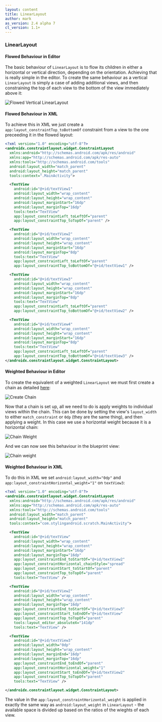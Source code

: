 ```yaml
---
layout: content
title: LinearLayout
author: mark
as_version: 2.4 alpha 7
cl_version: 1.1+
---
```


### LinearLayout

#### Flowed Behaviour in Editor
The basic behaviour of `LinearLayout` is to flow its children in either a horizontal or vertical direction, depending on the orientation. Achieving that is really simple in the editor. To create the same behaviour as a vertical `LinearLayout` is simply a case of adding additional views, and then constraining the top of each view to the bottom of the view immediately above it:

![Flowed Vertical `LinearLayout`](../assets/images/layouts/linear_layout_flowed.gif)

#### Flowed Behaviour in XML

To achieve this in XML we just create a `app:layout_constraintTop_toBottomOf` constraint from a view to the one preceeding it in the flowed layout:

```xml
<?xml version="1.0" encoding="utf-8"?>
<androidx.constraintlayout.widget.ConstraintLayout 
  xmlns:android="http://schemas.android.com/apk/res/android"
  xmlns:app="http://schemas.android.com/apk/res-auto"
  xmlns:tools="http://schemas.android.com/tools"
  android:layout_width="match_parent"
  android:layout_height="match_parent"
  tools:context=".MainActivity">

  <TextView
    android:id="@+id/textView1"
    android:layout_width="wrap_content"
    android:layout_height="wrap_content"
    android:layout_marginStart="16dp"
    android:layout_marginTop="16dp"
    tools:text="TextView"
    app:layout_constraintLeft_toLeftOf="parent"
    app:layout_constraintTop_toTopOf="parent" />

  <TextView
    android:id="@+id/textView2"
    android:layout_width="wrap_content"
    android:layout_height="wrap_content"
    android:layout_marginStart="16dp"
    android:layout_marginTop="8dp"
    tools:text="TextView"
    app:layout_constraintLeft_toLeftOf="parent"
    app:layout_constraintTop_toBottomOf="@+id/textView1" />

  <TextView
    android:id="@+id/textView3"
    android:layout_width="wrap_content"
    android:layout_height="wrap_content"
    android:layout_marginStart="16dp"
    android:layout_marginTop="8dp"
    tools:text="TextView"
    app:layout_constraintLeft_toLeftOf="parent"
    app:layout_constraintTop_toBottomOf="@+id/textView2" />

  <TextView
    android:id="@+id/textView4"
    android:layout_width="wrap_content"
    android:layout_height="wrap_content"
    android:layout_marginStart="16dp"
    android:layout_marginTop="8dp"
    tools:text="TextView"
    app:layout_constraintLeft_toLeftOf="parent"
    app:layout_constraintTop_toBottomOf="@+id/textView3" />
</androidx.constraintlayout.widget.ConstraintLayout>
```

#### Weighted Behaviour in Editor

To create the equivalent of a weighted `LinearLayout` we must first create a chain as detailed [here](../basics/create_chains.md):

![Create Chain](../assets/images/basics/chains_create.gif)

Now that a chain is set up, all we need to do is apply weights to individual views within the chain. This can be done by setting the view's `layout_width` to either `match_constraint` or `0dp` (they are the same thing), and then applying a weight. In this case we use a horizontal weight because it is a horizontal chain:

![Chain Weight](../assets/images/basics/chains_weight_properties.png)

And we can now see this behaviour in the blueprint view:

![Chain weight](../assets/images/basics/chains_weight.png)

#### Weighted Behaviour in XML

To do this in XML we set `android:layout_width="0dp"` and `app:layout_constraintHorizontal_weight="1"` on `textView3`:

```xml
<?xml version="1.0" encoding="utf-8"?>
<androidx.constraintlayout.widget.ConstraintLayout
  xmlns:android="http://schemas.android.com/apk/res/android"
  xmlns:app="http://schemas.android.com/apk/res-auto"
  xmlns:tools="http://schemas.android.com/tools"
  android:layout_width="match_parent"
  android:layout_height="match_parent"
  tools:context="com.stylingandroid.scratch.MainActivity">

  <TextView
    android:id="@+id/textView"
    android:layout_width="wrap_content"
    android:layout_height="wrap_content"
    android:layout_marginStart="16dp"
    android:layout_marginTop="16dp"
    app:layout_constraintEnd_toStartOf="@+id/textView2"
    app:layout_constraintHorizontal_chainStyle="spread"
    app:layout_constraintStart_toStartOf="parent"
    app:layout_constraintTop_toTopOf="parent"
    tools:text="TextView" />

  <TextView
    android:id="@+id/textView2"
    android:layout_width="wrap_content"
    android:layout_height="wrap_content"
    android:layout_marginTop="16dp"
    app:layout_constraintEnd_toStartOf="@+id/textView3"
    app:layout_constraintStart_toEndOf="@+id/textView"
    app:layout_constraintTop_toTopOf="parent"
    tools:layout_editor_absoluteX="141dp"
    tools:text="TextView" />

  <TextView
    android:id="@+id/textView3"
    android:layout_width="0dp"
    android:layout_height="wrap_content"
    android:layout_marginEnd="16dp"
    android:layout_marginTop="16dp"
    app:layout_constraintEnd_toEndOf="parent"
    app:layout_constraintHorizontal_weight="1"
    app:layout_constraintStart_toEndOf="@+id/textView2"
    app:layout_constraintTop_toTopOf="parent"
    tools:text="TextView" />

</androidx.constraintlayout.widget.ConstraintLayout>
```

The value in the `app:layout_constraintHorizontal_weight` is applied in exactly the same way as `android:layout_weight` in `LinearLayout` - the available space is divided up based on the ratios of the wieghts of each view.
